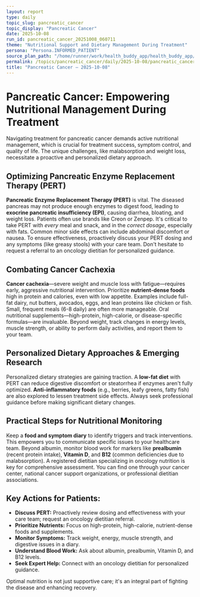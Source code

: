 ```yaml
---
layout: report
type: daily
topic_slug: pancreatic_cancer
topic_display: "Pancreatic Cancer"
date: 2025-10-08
run_id: pancreatic_cancer_20251008_060711
theme: "Nutritional Support and Dietary Management During Treatment"
persona: "Persona.INFORMED_PATIENT"
source_plan_path: "/home/runner/work/health_buddy_app/health_buddy_app/.results/pancreatic_cancer/weekly_plan/2025-10-06/plan.json"
permalink: /topics/pancreatic_cancer/daily/2025-10-08/pancreatic_cancer_20251008_060711/
title: "Pancreatic Cancer — 2025-10-08"
---
```


# Pancreatic Cancer: Empowering Nutritional Management During Treatment

Navigating treatment for pancreatic cancer demands active nutritional management, which is crucial for treatment success, symptom control, and quality of life. The unique challenges, like malabsorption and weight loss, necessitate a proactive and personalized dietary approach.

## Optimizing Pancreatic Enzyme Replacement Therapy (PERT)

**Pancreatic Enzyme Replacement Therapy (PERT)** is vital. The diseased pancreas may not produce enough enzymes to digest food, leading to **exocrine pancreatic insufficiency (EPI)**, causing diarrhea, bloating, and weight loss. Patients often use brands like Creon or Zenpep. It's critical to take PERT with *every* meal and snack, and in the *correct dosage*, especially with fats. Common minor side effects can include abdominal discomfort or nausea. To ensure effectiveness, proactively discuss your PERT dosing and any symptoms (like greasy stools) with your care team. Don't hesitate to request a referral to an oncology dietitian for personalized guidance.

## Combating Cancer Cachexia

**Cancer cachexia**—severe weight and muscle loss with fatigue—requires early, aggressive nutritional intervention. Prioritize **nutrient-dense foods** high in protein and calories, even with low appetite. Examples include full-fat dairy, nut butters, avocados, eggs, and lean proteins like chicken or fish. Small, frequent meals (6-8 daily) are often more manageable. Oral nutritional supplements—high-protein, high-calorie, or disease-specific formulas—are invaluable. Beyond weight, track changes in energy levels, muscle strength, or ability to perform daily activities, and report them to your team.

## Personalized Dietary Approaches & Emerging Research

Personalized dietary strategies are gaining traction. A **low-fat diet** with PERT can reduce digestive discomfort or steatorrhea if enzymes aren't fully optimized. **Anti-inflammatory foods** (e.g., berries, leafy greens, fatty fish) are also explored to lessen treatment side effects. Always seek professional guidance before making significant dietary changes.

## Practical Steps for Nutritional Monitoring

Keep a **food and symptom diary** to identify triggers and track interventions. This empowers you to communicate specific issues to your healthcare team. Beyond albumin, monitor blood work for markers like **prealbumin** (recent protein intake), **Vitamin D**, and **B12** (common deficiencies due to malabsorption). A registered dietitian specializing in oncology nutrition is key for comprehensive assessment. You can find one through your cancer center, national cancer support organizations, or professional dietitian associations.

## Key Actions for Patients:

*   **Discuss PERT:** Proactively review dosing and effectiveness with your care team; request an oncology dietitian referral.
*   **Prioritize Nutrients:** Focus on high-protein, high-calorie, nutrient-dense foods and supplements.
*   **Monitor Symptoms:** Track weight, energy, muscle strength, and digestive issues in a diary.
*   **Understand Blood Work:** Ask about albumin, prealbumin, Vitamin D, and B12 levels.
*   **Seek Expert Help:** Connect with an oncology dietitian for personalized guidance.

Optimal nutrition is not just supportive care; it's an integral part of fighting the disease and enhancing recovery.

